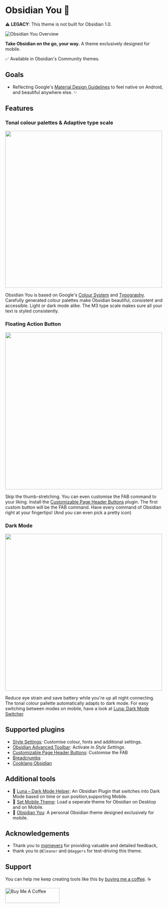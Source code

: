 # Obsidian You 🎨
⚠️ **LEGACY**: This theme is not built for Obsidian 1.0.

![Obsidian You Overview](https://github.com/selfire1/obsidian-you-theme/blob/main/theme-picker.png?raw=true)

**Take Obsidian on the go, your way.** A theme exclusively designed for mobile.

✅ Available in Obsidian's Community themes.

## Goals
* Reflecting Google's [Material Design Guidelines](https://m3.material.io/) to feel native on Android, and beautiful anywhere else. ✨ 

## Features
### Tonal colour palettes & Adaptive type scale
<img src="https://github.com/selfire1/obsidian-you-theme/blob/main/images/colour-typo.png?raw=true" width="500" />

Obsidian You is based on Google's [Colour System](https://m3.material.io/styles/color/the-color-system/) and [Typography](https://m3.material.io/styles/typography/overview). Carefully generated colour palettes make Obsidian beautiful, consistent and accessible. Light or dark mode alike. The M3 type scale makes sure all your text is styled consistently.

### Floating Action Button
<img src="https://github.com/selfire1/obsidian-you-theme/blob/main/images/floating-action-button.png?raw=true" width="500" />

Skip the thumb-stretching. You can even customise the FAB command to your liking. Install the [Customizable Page Header Buttons](https://github.com/kometenstaub/customizable-page-header-buttons) plugin. The first custom button will be the FAB command. Have every command of Obsidian right at your fingertips! (And you can even pick a pretty icon)

### Dark Mode
<img src="https://github.com/selfire1/obsidian-you-theme/blob/main/images/dark-mode.png?raw=true" width="500" />

Reduce eye strain and save battery while you're up all night connecting. The tonal colour pallette automatically adapts to dark mode. For easy switching between modes on mobile, have a look at [Luna: Dark Mode Switcher](https://github.com/selfire1/obsidian-luna-dark-mode).

## Supported plugins
* [Style Settings](https://github.com/mgmeyers/obsidian-style-settings): Customise colour, fonts and additional settings.
* [Obsidian Advanced Toolbar](https://github.com/phibr0/obsidian-advanced-toolbar): Activate in *Style Settings*.
* [Customizable Page Header Buttons](https://github.com/kometenstaub/customizable-page-header-buttons): Customise the FAB
* [Breadcrumbs](https://github.com/SkepticMystic/breadcrumbs)
* [Cooklang Obsidian](https://github.com/deathau/cooklang-obsidian)

## Additional tools
* 🌝 [Luna – Dark Mode Helper](https://github.com/selfire1/obsidian-luna-dark-mode): An Obsidian Plugin that switches into Dark Mode based on time or sun position,supporting Mobile.
* 📱 [Set Mobile Theme](https://github.com/selfire1/obsidian-set-mobile-theme): Load a seperate theme for Obsidian on Desktop and on Mobile.
* 🎨 [Obsidian You](https://github.com/selfire1/obsidian-you-theme): A personal Obsidian theme designed exclusively for mobile.

## Acknowledgements
* Thank you to [mgmeyers](https://github.com/mgmeyers) for providing valuable and detailed feedback,
* thank you to `@Eleanor` and `@daggers` for test-driving this theme.

## Support
You can help me keep creating tools like this by [buying me a coffee](https://www.buymeacoffee.com/joschua). ☕️

<a href="https://www.buymeacoffee.com/joschua" target="_blank"><img src="https://cdn.buymeacoffee.com/buttons/v2/default-yellow.png" alt="Buy Me A Coffee" height= "48" width="173"></a>
